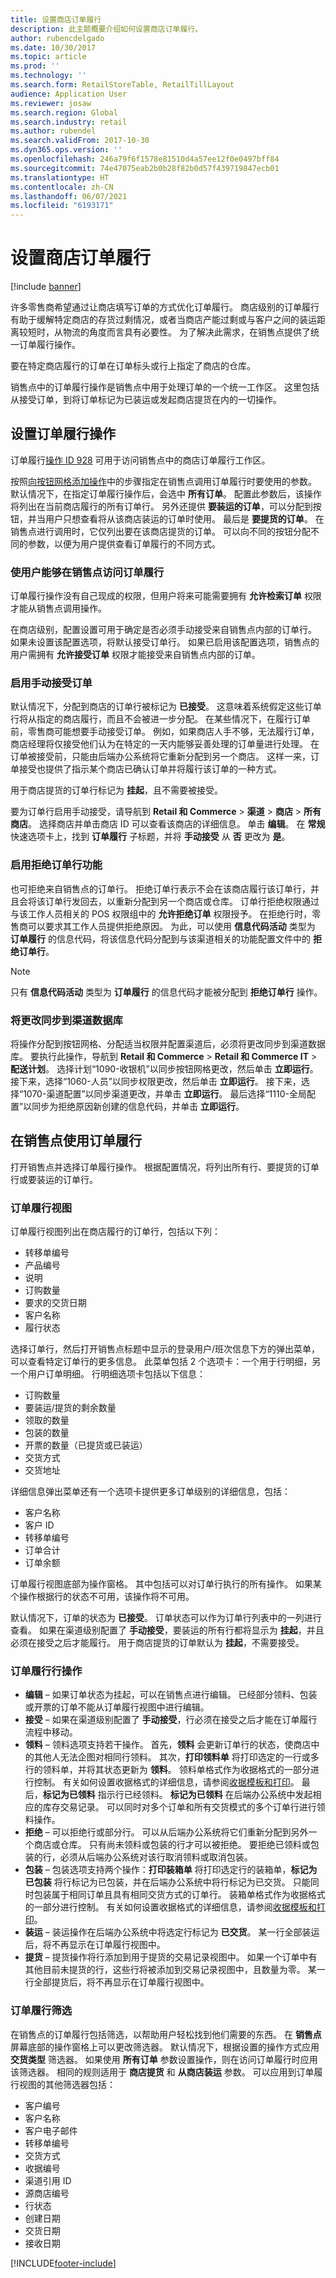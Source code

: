 ```yaml
---
title: 设置商店订单履行
description: 此主题概要介绍如何设置商店订单履行。
author: rubencdelgado
ms.date: 10/30/2017
ms.topic: article
ms.prod: ''
ms.technology: ''
ms.search.form: RetailStoreTable, RetailTillLayout
audience: Application User
ms.reviewer: josaw
ms.search.region: Global
ms.search.industry: retail
ms.author: rubendel
ms.search.validFrom: 2017-10-30
ms.dyn365.ops.version: ''
ms.openlocfilehash: 246a79f6f1578e81510d4a57ee12f0e0497bff84
ms.sourcegitcommit: 74e47075eab2b0b28f82b0d57f439719847ecb01
ms.translationtype: HT
ms.contentlocale: zh-CN
ms.lasthandoff: 06/07/2021
ms.locfileid: "6193171"
---
```

# <a name="set-up-order-fulfillment-for-stores"></a>设置商店订单履行

[!include [banner](includes/banner.md)]

许多零售商希望通过让商店填写订单的方式优化订单履行。 商店级别的订单履行有助于缓解特定商店的存货过剩情况，或者当商店产能过剩或与客户之间的装运距离较短时，从物流的角度而言具有必要性。 为了解决此需求，在销售点提供了统一订单履行操作。

要在特定商店履行的订单在订单标头或行上指定了商店的仓库。

销售点中的订单履行操作是销售点中用于处理订单的一个统一工作区。 这里包括从接受订单，到将订单标记为已装运或发起商店提货在内的一切操作。

## <a name="set-up-the-order-fulfillment-operation"></a>设置订单履行操作

订单履行[操作 ID 928](pos-operations.md) 可用于访问销售点中的商店订单履行工作区。

按照[向按钮网格添加操作](pos-screen-layouts.md)中的步骤指定在销售点调用订单履行时要使用的参数。 默认情况下，在指定订单履行操作后，会选中 **所有订单**。 配置此参数后，该操作将列出在当前商店履行的所有订单行。 另外还提供 **要装运的订单**，可以分配到按钮，并当用户只想查看将从该商店装运的订单时使用。 最后是 **要提货的订单**。 在销售点进行调用时，它仅列出要在该商店提货的订单。 可以向不同的按钮分配不同的参数，以便为用户提供查看订单履行的不同方式。

### <a name="enable-users-to-access-order-fulfillment-at-the-point-of-sale"></a>使用户能够在销售点访问订单履行

订单履行操作没有自己现成的权限，但用户将来可能需要拥有 **允许检索订单** 权限才能从销售点调用操作。

在商店级别，配置设置可用于确定是否必须手动接受来自销售点内部的订单行。 如果未设置该配置选项，将默认接受订单行。 如果已启用该配置选项，销售点的用户需拥有 **允许接受订单** 权限才能接受来自销售点内部的订单。

### <a name="enable-manual-order-acceptance"></a>启用手动接受订单

默认情况下，分配到商店的订单行被标记为 **已接受**。 这意味着系统假定这些订单行将从指定的商店履行，而且不会被进一步分配。 在某些情况下，在履行订单前，零售商可能想要手动接受订单。 例如，如果商店人手不够，无法履行订单，商店经理将仅接受他们认为在特定的一天内能够妥善处理的订单量进行处理。 在订单被接受前，只能由后端办公系统将它重新分配到另一个商店。 这样一来，订单接受也提供了指示某个商店已确认订单并将履行该订单的一种方式。

用于商店提货的订单行标记为 **挂起**，且不需要被接受。

要为订单行启用手动接受，请导航到 **Retail 和 Commerce** \> **渠道** \> **商店** \> **所有商店**。 选择商店并单击商店 ID 可以查看该商店的详细信息。 单击 **编辑**。 在 **常规** 快速选项卡上，找到 **订单履行** 子标题，并将 **手动接受** 从 **否** 更改为 **是**。

### <a name="enable-reject-order-line-capability"></a>启用拒绝订单行功能

也可拒绝来自销售点的订单行。 拒绝订单行表示不会在该商店履行该订单行，并且会将该订单行发回去，以重新分配到另一个商店或仓库。 订单行拒绝权限通过与该工作人员相关的 POS 权限组中的 **允许拒绝订单** 权限授予。 在拒绝行时，零售商可以要求其工作人员提供拒绝原因。 为此，可以使用 **信息代码活动** 类型为 **订单履行** 的信息代码，将该信息代码分配到与该渠道相关的功能配置文件中的 **拒绝订单行**。

> [!NOTE]
> 只有 **信息代码活动** 类型为 **订单履行** 的信息代码才能被分配到 **拒绝订单行** 操作。

### <a name="synchronize-changes-to-the-channel-database"></a>将更改同步到渠道数据库

将操作分配到按钮网格、分配适当权限并配置渠道后，必须将更改同步到渠道数据库。 要执行此操作，导航到 **Retail 和 Commerce** \> **Retail 和 Commerce IT** \> **配送计划**。 选择计划“1090-收银机”以同步按钮网格更改，然后单击 **立即运行**。 接下来，选择“1060-人员”以同步权限更改，然后单击 **立即运行**。 接下来，选择“1070-渠道配置”以同步渠道更改，并单击 **立即运行**。 最后选择“1110-全局配置”以同步为拒绝原因新创建的信息代码，并单击 **立即运行**。

## <a name="use-order-fulfillment-at-the-point-of-sale"></a>在销售点使用订单履行

打开销售点并选择订单履行操作。 根据配置情况，将列出所有行、要提货的订单行或要装运的订单行。

### <a name="order-fulfillment-view"></a>订单履行视图

订单履行视图列出在商店履行的订单行，包括以下列：

- 转移单编号
- 产品编号
- 说明
- 订购数量
- 要求的交货日期
- 客户名称
- 履行状态

选择订单行，然后打开销售点标题中显示的登录用户/班次信息下方的弹出菜单，可以查看特定订单行的更多信息。 此菜单包括 2 个选项卡：一个用于行明细，另一个用户订单明细。 行明细选项卡包括以下信息：

- 订购数量
- 要装运/提货的剩余数量
- 领取的数量
- 包装的数量
- 开票的数量（已提货或已装运）
- 交货方式
- 交货地址

详细信息弹出菜单还有一个选项卡提供更多订单级别的详细信息，包括：

- 客户名称
- 客户 ID
- 转移单编号
- 订单合计
- 订单余额

订单履行视图底部为操作窗格。 其中包括可以对订单行执行的所有操作。 如果某个操作根据行的状态不可用，该操作将不可用。

默认情况下，订单的状态为 **已接受**。 订单状态可以作为订单行列表中的一列进行查看。 如果在渠道级别配置了 **手动接受**，要装运的所有行都将显示为 **挂起**，并且必须在接受之后才能履行。 用于商店提货的订单默认为 **挂起**，不需要接受。

### <a name="order-fulfillment-line-actions"></a>订单履行行操作

- **编辑** – 如果订单状态为挂起，可以在销售点进行编辑。 已经部分领料、包装或开票的订单不能从订单履行视图中进行编辑。
- **接受** – 如果在渠道级别配置了 **手动接受**，行必须在接受之后才能在订单履行流程中移动。
- **领料** – 领料选项支持若干操作。 首先，**领料** 会更新订单行的状态，使商店中的其他人无法企图对相同行领料。 其次，**打印领料单** 将打印选定的一行或多行的领料单，并将其状态更新为 **领料**。 领料单格式作为收据格式的一部分进行控制。 有关如何设置收据格式的详细信息，请参阅[收据模板和打印](receipt-templates-printing.md)。 最后，**标记为已领料** 指示行已经领料。 **标记为已领料** 在后端办公系统中发起相应的库存交易记录。 可以同时对多个订单和所有交货模式的多个订单行进行领料操作。
- **拒绝** – 可以拒绝行或部分行。 可以从后端办公系统将它们重新分配到另外一个商店或仓库。 只有尚未领料或包装的行才可以被拒绝。 要拒绝已领料或包装的行，必须从后端办公系统对该行取消领料或取消包装。
- **包装** – 包装选项支持两个操作：**打印装箱单** 将打印选定行的装箱单，**标记为已包装** 将行标记为已包装，并在后端办公系统中将行标记为已交货。 只能同时包装属于相同订单且具有相同交货方式的订单行。 装箱单格式作为收据格式的一部分进行控制。 有关如何设置收据格式的详细信息，请参阅[收据模板和打印](receipt-templates-printing.md)。
- **装运** – 装运操作在后端办公系统中将选定行标记为 **已交货**。 某一行全部装运后，将不再显示在订单履行视图中。
- **提货** – 提货操作将行添加到用于提货的交易记录视图中。 如果一个订单中有其他目前未提货的行，这些行将被添加到交易记录视图中，且数量为零。 某一行全部提货后，将不再显示在订单履行视图中。

### <a name="order-fulfillment-filtering"></a>订单履行筛选

在销售点的订单履行包括筛选，以帮助用户轻松找到他们需要的东西。 在 **销售点** 屏幕底部的操作窗格上可以更改筛选器。 默认情况下，根据设置的操作方式应用 **交货类型** 筛选器。 如果使用 **所有订单** 参数设置操作，则在访问订单履行时应用该筛选器。 相同的规则适用于 **商店提货** 和 **从商店装运** 参数。 可以应用到订单履行视图的其他筛选器包括：

- 客户编号
- 客户名称
- 客户电子邮件
- 转移单编号
- 交货方式
- 收据编号
- 渠道引用 ID
- 源商店编号
- 行状态
- 创建日期
- 交货日期
- 接收日期


[!INCLUDE[footer-include](../includes/footer-banner.md)]
